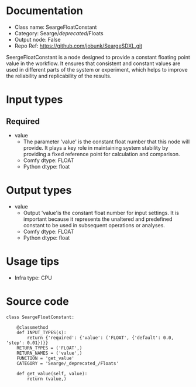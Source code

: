 # Documentation
- Class name: SeargeFloatConstant
- Category: Searge/_deprecated_/Floats
- Output node: False
- Repo Ref: https://github.com/jobunk/SeargeSDXL.git

SeergeFloatConstant is a node designed to provide a constant floating point value in the workflow. It ensures that consistent and constant values are used in different parts of the system or experiment, which helps to improve the reliability and replicability of the results.

# Input types
## Required
- value
    - The parameter 'value' is the constant float number that this node will provide. It plays a key role in maintaining system stability by providing a fixed reference point for calculation and comparison.
    - Comfy dtype: FLOAT
    - Python dtype: float

# Output types
- value
    - Output 'value'is the constant float number for input settings. It is important because it represents the unaltered and predefined constant to be used in subsequent operations or analyses.
    - Comfy dtype: FLOAT
    - Python dtype: float

# Usage tips
- Infra type: CPU

# Source code
```
class SeargeFloatConstant:

    @classmethod
    def INPUT_TYPES(s):
        return {'required': {'value': ('FLOAT', {'default': 0.0, 'step': 0.01})}}
    RETURN_TYPES = ('FLOAT',)
    RETURN_NAMES = ('value',)
    FUNCTION = 'get_value'
    CATEGORY = 'Searge/_deprecated_/Floats'

    def get_value(self, value):
        return (value,)
```